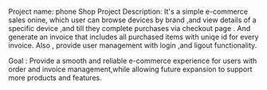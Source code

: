 Project name: phone Shop 
Project Description: 
It's a 
simple e-commerce sales onine, which user can browse devices by brand ,and 
view details of a specific device ,and till they complete purchases via checkout page .
And generate an invoice that includes all purchased items with uniqe id for every invoice.
Also , provide user management with login ,and ligout functionality. 

Goal :
Provide a smooth and reliable e-commerce experience for users with order and invoice 
management,while allowing future expansion to support more products and features.
